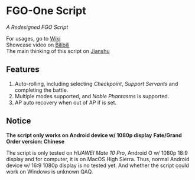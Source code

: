 # FGO-One Script

_A Redesigned FGO Script_ 

For usages, go to [Wiki](https://github.com/Meowcolm024/FGO-One/wiki)  
Showcase video on [Bilibili](https://www.bilibili.com/video/av35291507)  
The main thinking of this script on [Jianshu](https://www.jianshu.com/p/1b2ca5454c73)

## Features

1. Auto-rolling, including selecting _Checkpoint_, _Support Servants_ and 
completing the battle.  
2. Multiple modes supported, and _Noble Phantasms_ is supported.  
3. AP auto recovery when out of AP if is set.  

## Notice

__The script only works on Android device w/ 1080p display__
__Fate/Grand Order version: Chinese__

The script is only tested on _HUAWEI Mate 10 Pro_, Android O w/ 1080p 
18:9 display and for computer, it is on MacOS High Sierra. Thus, normal 
Android device w/ 16:9 1080p display is no tested yet. And whether the script 
could work on Windows is unknown QAQ.